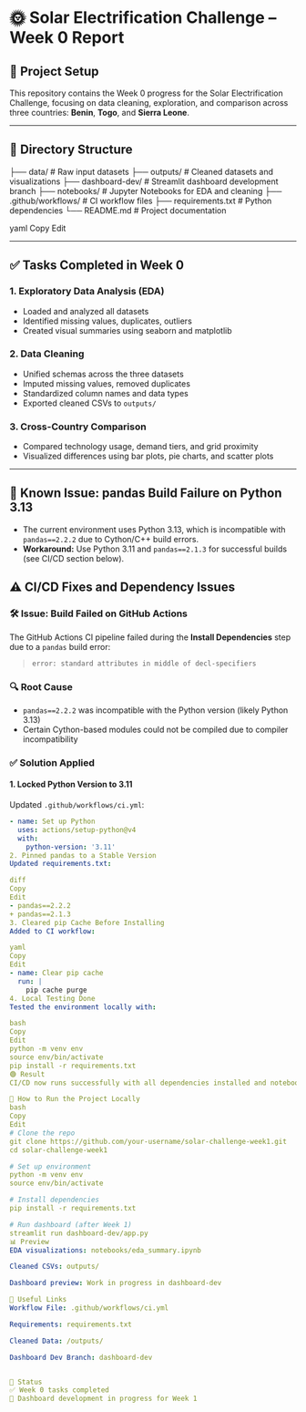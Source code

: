# 🌞 Solar Electrification Challenge – Week 0 Report

## 🔧 Project Setup

This repository contains the Week 0 progress for the Solar Electrification Challenge, focusing on data cleaning, exploration, and comparison across three countries: **Benin**, **Togo**, and **Sierra Leone**.

---

## 📁 Directory Structure

├── data/ # Raw input datasets
├── outputs/ # Cleaned datasets and visualizations
├── dashboard-dev/ # Streamlit dashboard development branch
├── notebooks/ # Jupyter Notebooks for EDA and cleaning
├── .github/workflows/ # CI workflow files
├── requirements.txt # Python dependencies
└── README.md # Project documentation

yaml
Copy
Edit

---

## ✅ Tasks Completed in Week 0

### 1. Exploratory Data Analysis (EDA)
- Loaded and analyzed all datasets
- Identified missing values, duplicates, outliers
- Created visual summaries using seaborn and matplotlib

### 2. Data Cleaning
- Unified schemas across the three datasets
- Imputed missing values, removed duplicates
- Standardized column names and data types
- Exported cleaned CSVs to `outputs/`

### 3. Cross-Country Comparison
- Compared technology usage, demand tiers, and grid proximity
- Visualized differences using bar plots, pie charts, and scatter plots

---

## 🐞 Known Issue: pandas Build Failure on Python 3.13

- The current environment uses Python 3.13, which is incompatible with `pandas==2.2.2` due to Cython/C++ build errors.
- **Workaround:** Use Python 3.11 and `pandas==2.1.3` for successful builds (see CI/CD section below).

## ⚠️ CI/CD Fixes and Dependency Issues

### 🛠 Issue: Build Failed on GitHub Actions

The GitHub Actions CI pipeline failed during the **Install Dependencies** step due to a `pandas` build error:

> `error: standard attributes in middle of decl-specifiers`

### 🔍 Root Cause

- `pandas==2.2.2` was incompatible with the Python version (likely Python 3.13)
- Certain Cython-based modules could not be compiled due to compiler incompatibility

### ✅ Solution Applied

#### 1. **Locked Python Version to 3.11**
Updated `.github/workflows/ci.yml`:
```yaml
- name: Set up Python
  uses: actions/setup-python@v4
  with:
    python-version: '3.11'
2. Pinned pandas to a Stable Version
Updated requirements.txt:

diff
Copy
Edit
- pandas==2.2.2
+ pandas==2.1.3
3. Cleared pip Cache Before Installing
Added to CI workflow:

yaml
Copy
Edit
- name: Clear pip cache
  run: |
    pip cache purge
4. Local Testing Done
Tested the environment locally with:

bash
Copy
Edit
python -m venv env
source env/bin/activate
pip install -r requirements.txt
🟢 Result
CI/CD now runs successfully with all dependencies installed and notebooks tested.

🚀 How to Run the Project Locally
bash
Copy
Edit
# Clone the repo
git clone https://github.com/your-username/solar-challenge-week1.git
cd solar-challenge-week1

# Set up environment
python -m venv env
source env/bin/activate

# Install dependencies
pip install -r requirements.txt

# Run dashboard (after Week 1)
streamlit run dashboard-dev/app.py
📊 Preview
EDA visualizations: notebooks/eda_summary.ipynb

Cleaned CSVs: outputs/

Dashboard preview: Work in progress in dashboard-dev

📎 Useful Links
Workflow File: .github/workflows/ci.yml

Requirements: requirements.txt

Cleaned Data: /outputs/

Dashboard Dev Branch: dashboard-dev


📅 Status
✅ Week 0 tasks completed
🔄 Dashboard development in progress for Week 1
